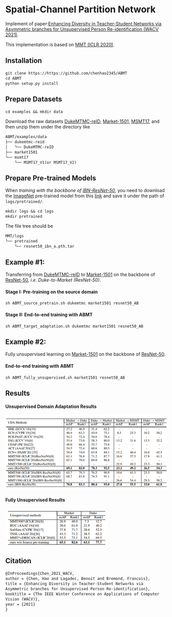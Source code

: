 # Spatial-Channel Partition Network
Implement of paper:[Enhancing Diversity in Teacher-Student Networks via Asymmetric branches for Unsupervised Person Re-identification (WACV 2021)](https://arxiv.org/abs/2011.13776).

This implementation is based on [MMT (ICLR 2020)](https://github.com/yxgeee/MMT).

## Installation

```shell
git clone https://https://github.com/chenhao2345/ABMT
cd ABMT
python setup.py install
```

## Prepare Datasets

```shell
cd examples && mkdir data
```
Download the raw datasets [DukeMTMC-reID](https://arxiv.org/abs/1609.01775), [Market-1501](https://www.cv-foundation.org/openaccess/content_iccv_2015/papers/Zheng_Scalable_Person_Re-Identification_ICCV_2015_paper.pdf), [MSMT17](https://arxiv.org/abs/1711.08565),
and then unzip them under the directory like
```
ABMT/examples/data
├── dukemtmc-reid
│   └── DukeMTMC-reID
├── market1501
└── msmt17
    └── MSMT17_V1(or MSMT17_V2)
```

## Prepare Pre-trained Models
When *training with the backbone of [IBN-ResNet-50](https://arxiv.org/abs/1807.09441)*, you need to download the [ImageNet](http://www.image-net.org/) pre-trained model from this [link](https://drive.google.com/drive/folders/1thS2B8UOSBi_cJX6zRy6YYRwz_nVFI_S) and save it under the path of `logs/pretrained/`.
```shell
mkdir logs && cd logs
mkdir pretrained
```
The file tree should be
```
MMT/logs
└── pretrained
    └── resnet50_ibn_a.pth.tar
```

## Example #1:
Transferring from [DukeMTMC-reID](https://arxiv.org/abs/1609.01775) to [Market-1501](https://www.cv-foundation.org/openaccess/content_iccv_2015/papers/Zheng_Scalable_Person_Re-Identification_ICCV_2015_paper.pdf) on the backbone of [ResNet-50](https://arxiv.org/abs/1512.03385), *i.e. Duke-to-Market (ResNet-50)*.
#### Stage I: Pre-training on the source domain

```shell
sh ABMT_source_pretrain.sh dukemtmc market1501 resnet50_AB 
```

#### Stage II: End-to-end training with ABMT 

```shell
sh ABMT_target_adaptation.sh dukemtmc market1501 resnet50_AB
```

## Example #2:
Fully unsupervised learning on [Market-1501](https://www.cv-foundation.org/openaccess/content_iccv_2015/papers/Zheng_Scalable_Person_Re-Identification_ICCV_2015_paper.pdf) on the backbone of [ResNet-50](https://arxiv.org/abs/1512.03385).

#### End-to-end training with ABMT

```shell
sh ABMT_fully_unsupervised.sh market1501 resnet50_AB
```

## Results
#### Unsupervised Domain Adaptation Results
![UDA results](figs/UDA_results.png)

#### Fully Unsupervised Results
![fully unsupervised results](figs/fully_unsupervised_results.png)

## Citation

```text
@InProceedings{Chen_2021_WACV,
author = {Chen, Hao and Lagadec, Benoit and Bremond, Francois},
title = {Enhancing Diversity in Teacher-Student Networks via Asymmetric branches for Unsupervised Person Re-identification},
booktitle = {The IEEE Winter Conference on Applications of Computer Vision (WACV)},
year = {2021}
}
```

